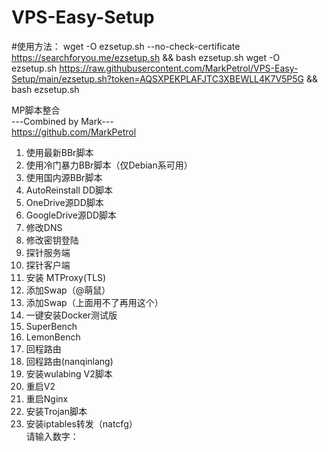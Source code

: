 # VPS-Easy-Setup

#使用方法：
wget -O ezsetup.sh --no-check-certificate https://searchforyou.me/ezsetup.sh && bash ezsetup.sh
wget -O ezsetup.sh https://raw.githubusercontent.com/MarkPetrol/VPS-Easy-Setup/main/ezsetup.sh?token=AQSXPEKPLAFJTC3XBEWLL4K7V5P5G && bash ezsetup.sh

MP脚本整合  
	---Combined by Mark---  
	https://github.com/MarkPetrol  
1.  使用最新BBr脚本  
2.  使用冷门暴力BBr脚本（仅Debian系可用）  
3.  使用国内源BBr脚本  
4.  AutoReinstall DD脚本  
5.  OneDrive源DD脚本  
6.  GoogleDrive源DD脚本  
7.  修改DNS  
8.  修改密钥登陆  
9.  探针服务端  
10. 探针客户端  
11. 安装 MTProxy(TLS)  
12. 添加Swap（@萌鼠）  
13. 添加Swap（上面用不了再用这个）  
14. 一键安装Docker测试版  
15. SuperBench  
16. LemonBench  
17. 回程路由  
18. 回程路由(nanqinlang)  
19. 安装wulabing V2脚本  
20. 重启V2  
21. 重启Nginx  
22. 安装Trojan脚本  
23. 安装iptables转发（natcfg）  
请输入数字：  
